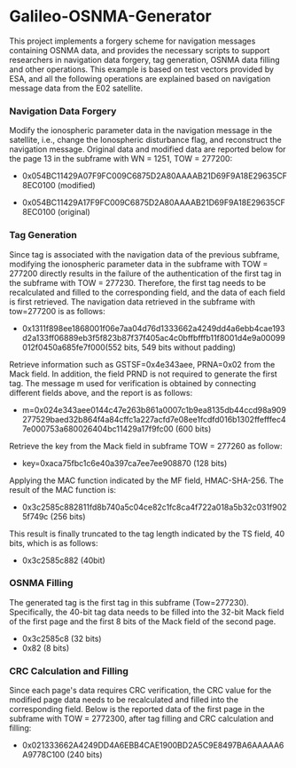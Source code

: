 # Galileo-OSNMA-Generator
This project implements a forgery scheme for navigation messages containing OSNMA data, and provides the necessary scripts to support  researchers in navigation data forgery, tag generation, OSNMA data filling and other operations. This example is based on test vectors provided by ESA, and all the following operations are explained based on navigation message data from the E02 satellite.

### Navigation Data Forgery

Modify the ionospheric parameter data in the navigation message in the satellite, i.e., change the Ionospheric disturbance flag, and reconstruct the navigation message.
Original data and modified data are reported below for the page 13 in the subframe with WN = 1251, TOW = 277200:

+ 0x054BC11429A07F9FC009C6875D2A80AAAAB21D69F9A18E29635CF8EC0100 (modified)

+ 0x054BC11429A17F9FC009C6875D2A80AAAAB21D69F9A18E29635CF8EC0100 (original)

### Tag Generation

Since tag is associated with the navigation data of the previous subframe, modifying the ionospheric parameter data in the subframe with TOW = 277200 directly results in the failure of the authentication of the first tag in the subframe with TOW = 277230. 
Therefore, the first tag needs to be recalculated and filled to the corresponding field, and the data of each field is first retrieved.
The navigation data retrieved in the subframe with tow=277200 is as follows:

+ 0x1311f898ee1868001f06e7aa04d76d1333662a4249dd4a6ebb4cae193d2a133ff06889eb3f5f823b87f37f405ac4c0bffbfffb11f8001d4e9a00099012f0450a685fe7f000(552 bits, 549 bits without padding)

Retrieve information such as GSTSF=0x4e343aee, PRNA=0x02 from the Mack field. In addition, the field PRND is not required to generate the first tag. The message m used for verification is obtained by connecting different fields above, and the report is as follows:

+ m=0x024e343aee0144c47e263b861a0007c1b9ea8135db44ccd98a909277529baed32b864f4a84cffc1a227acfd7e08ee1fcdfd016b1302ffefffec47e000753a680026404bc11429a17f9fc00 (600 bits)

Retrieve the key from the Mack field in subframe TOW = 277260 as follow:

+ key=0xaca75fbc1c6e40a397ca7ee7ee908870 (128 bits)

Applying the MAC function indicated by the MF field, HMAC-SHA-256. The result of the MAC function is:

+ 0x3c2585c882811fd8b740a5c04ce82c1fc8ca4f722a018a5b32c031f9025f749c (256 bits)

This result is finally truncated to the tag length indicated by the TS field, 40 bits, which is as follows:

+ 0x3c2585c882 (40bit)

### OSNMA Filling

The generated tag is the first tag in this subframe (Tow=277230). Specifically, the 40-bit tag data needs to be filled into the 32-bit Mack field of the first page and the first 8 bits of the Mack field of the second page. 

+ 0x3c2585c8 (32 bits)
+ 0x82 (8 bits)

### CRC Calculation and Filling

Since each page's data requires CRC verification, the CRC value for the modified page data needs to be recalculated and filled into the corresponding field. Below is the reported data of the first page in the subframe with TOW = 2772300, after tag filling and CRC calculation and filling:

+ 0x021333662A4249DD4A6EBB4CAE1900BD2A5C9E8497BA6AAAAA6A9778C100 (240 bits)





